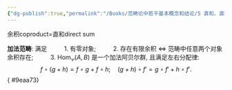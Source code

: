 ```yaml
---
{"dg-publish":true,"permalink":"/Books/范畴论中若干基本概念和结论/5 直和、直积、加法范畴/","dgPassFrontmatter":true,"created":"2024-07-06T09:51:16.572+08:00","updated":"2024-07-09T21:06:42.160+08:00"}
---
```


余积coproduct=直和direct sum

**加法范畴**: 满足
$\qquad$ 1. 有零对象;
$\qquad$ 2. 存在有限余积 $\Leftrightarrow$ 范畴中任意两个对象余积存在;
$\qquad$ 3.  $\mathrm{Hom}_{\mathscr{C}}(A,B)$ 是一个加法阿贝尔群, 且满足左右分配律:
$$f\circ(g+h)=f\circ g+f\circ h;\quad (g+h)\circ f'=g\circ f'+h\circ f'.$$
{ #9eaa73}

